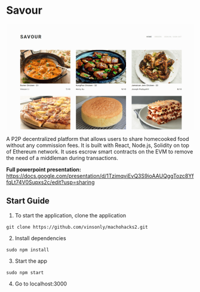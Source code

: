 # Savour

![alt text](https://raw.githubusercontent.com/Herry-Xu/Savour/master/public/savour.png)

A P2P decentralized platform that allows users to share homecooked food without any commission fees. It is built with React, Node.js, Solidity on top of Ethereum network. It uses escrow smart contracts on the EVM to remove the need of a middleman during transactions.

**Full powerpoint presentation:**
https://docs.google.com/presentation/d/1TzimqviEvQ3S9ioAAUQggTozc8YffqLt74V0Supxs2c/edit?usp=sharing

## Start Guide
1. To start the application, clone the application
```
git clone https://github.com/vinsonly/machohacks2.git
```
2. Install dependencies
```
sudo npm install
```
3. Start the app
```
sudo npm start
```
4. Go to localhost:3000

